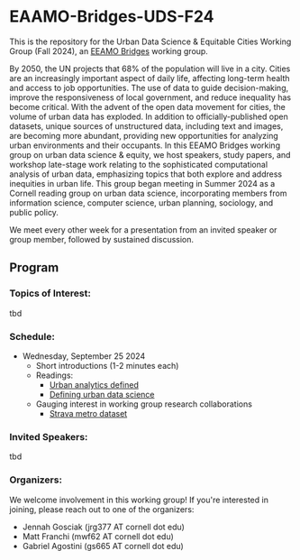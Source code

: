 # EAAMO-Bridges-UDS-F24
This is the repository for the Urban Data Science & Equitable Cities Working Group (Fall 2024), an [EEAMO Bridges](https://bridges.eaamo.org/) working group. 

By 2050, the UN projects that 68% of the population will live in a city. Cities are an increasingly important aspect of daily life, affecting long-term health and access to job opportunities. The use of data to guide decision-making, improve the responsiveness of local government, and reduce inequality has become critical. With the advent of the open data movement for cities, the volume of urban data has exploded. In addition to officially-published open datasets, unique sources of unstructured data, including text and images, are becoming more abundant, providing new opportunities for analyzing urban environments and their occupants. In this EEAMO Bridges working group on urban data science & equity, we host speakers, study papers, and workshop late-stage work relating to the sophisticated computational analysis of urban data, emphasizing topics that both explore and address inequities in urban life. This group began meeting in Summer 2024 as a Cornell reading group on urban data science, incorporating members from information science, computer science, urban planning, sociology, and public policy. 

We meet every other week for a presentation from an invited speaker or group member, followed by sustained discussion. 


## Program 

### Topics of Interest: 
tbd 

### Schedule: 
- Wednesday, September 25 2024 
  - Short introductions (1-2 minutes each)
  - Readings:
    - [Urban analytics defined](https://journals.sagepub.com/doi/10.1177/2399808319839494)
    - [Defining urban data science](https://journals.sagepub.com/share/ZRN9UCWSQHPWJHYWBGYY?target=10.1177/2399808319882826)
  - Gauging interest in working group research collaborations
    - [Strava metro dataset](https://www.strava.com/clubs/231407/posts/32218967) 

### Invited Speakers: 
tbd 

### Organizers: 
We welcome involvement in this working group! If you're interested in joining, please reach out to one of the organizers: 
- Jennah Gosciak (jrg377 AT cornell dot edu) 
- Matt Franchi (mwf62 AT cornell dot edu)
- Gabriel Agostini (gs665 AT cornell dot edu)
